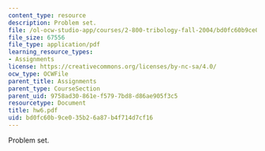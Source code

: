 ```yaml
---
content_type: resource
description: Problem set.
file: /ol-ocw-studio-app/courses/2-800-tribology-fall-2004/bd0fc60b9ce035b26a87b4f714d7cf16_hw6.pdf
file_size: 67556
file_type: application/pdf
learning_resource_types:
- Assignments
license: https://creativecommons.org/licenses/by-nc-sa/4.0/
ocw_type: OCWFile
parent_title: Assignments
parent_type: CourseSection
parent_uid: 9758ad30-861e-f579-7bd8-d86ae905f3c5
resourcetype: Document
title: hw6.pdf
uid: bd0fc60b-9ce0-35b2-6a87-b4f714d7cf16
---
```

Problem set.